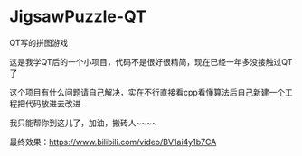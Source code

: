 # JigsawPuzzle-QT
QT写的拼图游戏

这是我学QT后的一个小项目，代码不是很好很精简，现在已经一年多没接触过QT了

这个项目有什么问题请自己解决，实在不行直接看cpp看懂算法后自己新建一个工程把代码放进去改进

我只能帮你到这儿了，加油，搬砖人~~~~

最终效果：https://www.bilibili.com/video/BV1ai4y1b7CA
